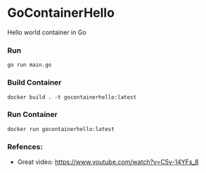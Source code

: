 # GoContainerHello
 Hello world container in Go

### Run
```
go run main.go
```

### Build Container
```
docker build . -t gocontainerhello:latest
```

### Run Container
```
docker run gocontainerhello:latest
```

### Refences:
- Great video: https://www.youtube.com/watch?v=C5y-14YFs_8